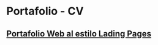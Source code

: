 # Portafolio - CV 

## [Portafolio Web al estilo Lading Pages](https://jcledesmadev.github.io/Portafolio-CV/)